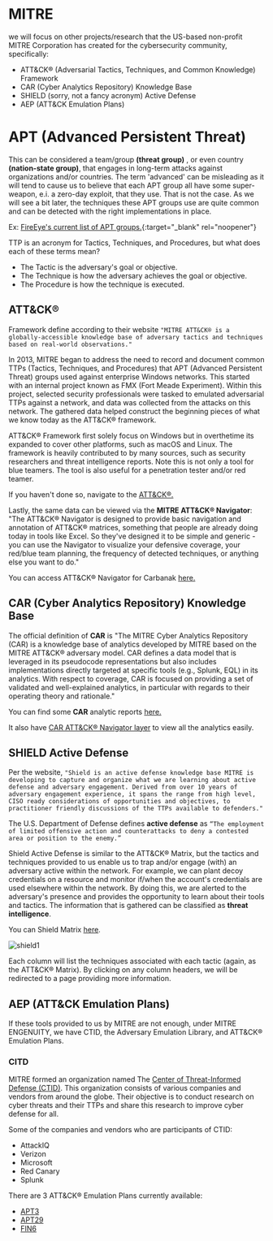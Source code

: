 MITRE
=====

we will focus on other projects/research that the US-based non-profit MITRE Corporation has created for the cybersecurity community, specifically:

+ ATT&CK® (Adversarial Tactics, Techniques, and Common Knowledge) Framework
+ CAR (Cyber Analytics Repository) Knowledge Base
+ SHIELD (sorry, not a fancy acronym) Active Defense
+ AEP (ATT&CK Emulation Plans)



# APT (Advanced Persistent Threat)

This can be considered a team/group **(threat group)** , or even country **(nation-state group)**, that engages in long-term attacks against organizations and/or countries.
The term 'advanced' can be misleading as it will tend to cause us to believe that each APT group all have some super-weapon, e.i. a zero-day exploit, that they use. That is not the case. As we will see a bit later, the techniques these APT groups use are quite common and can be detected with the right implementations in place.

Ex: [FireEye's current list of APT groups.](https://www.fireeye.com/current-threats/apt-groups.html){:target="_blank" rel="noopener"}


TTP is an acronym for Tactics, Techniques, and Procedures, but what does each of these terms mean?

+ The Tactic is the adversary's goal or objective.
+ The Technique is how the adversary achieves the goal or objective.
+ The Procedure is how the technique is executed.



## ATT&CK®

Framework define according to their website
`"MITRE ATT&CK® is a globally-accessible knowledge base of adversary tactics and techniques based on real-world observations."`

In 2013, MITRE began to address the need to record and document common TTPs (Tactics, Techniques, and Procedures) that APT (Advanced Persistent Threat) groups used against enterprise Windows networks. This started with an internal project known as FMX (Fort Meade Experiment). Within this project, selected security professionals were tasked to emulated adversarial TTPs against a network, and data was collected from the attacks on this network. The gathered data helped construct the beginning pieces of what we know today as the ATT&CK® framework.

ATT&CK® Framework first solely focus on Windows but in overthetime its expanded to cover other platforms, such as macOS and Linux. The framework is heavily contributed to by many sources, such as security researchers and threat intelligence reports. Note this is not only a tool for blue teamers. The tool is also useful for a penetration tester and/or red teamer.

If you haven't done so, navigate to the [ATT&CK®.](https://attack.mitre.org/)

Lastly, the same data can be viewed via the **MITRE ATT&CK® Navigator**: "The ATT&CK® Navigator is designed to provide basic navigation and annotation of ATT&CK® matrices, something that people are already doing today in tools like Excel. So they've  designed it to be simple and generic - you can use the Navigator to visualize your defensive coverage, your red/blue team planning, the frequency of detected techniques, or anything else you want to do."

You can access ATT&CK® Navigator for Carbanak [here.](https://mitre-attack.github.io/attack-navigator//#layerURL=https%3A%2F%2Fattack.mitre.org%2Fgroups%2FG0008%2FG0008-enterprise-layer.json)


## CAR (Cyber Analytics Repository) Knowledge Base

The official definition of **CAR** is "The MITRE Cyber Analytics Repository (CAR) is a knowledge base of analytics developed by MITRE based on the MITRE ATT&CK® adversary model. CAR defines a data model that is leveraged in its pseudocode representations but also includes implementations directly targeted at specific tools (e.g., Splunk, EQL) in its analytics. With respect to coverage, CAR is focused on providing a set of validated and well-explained analytics, in particular with regards to their operating theory and rationale."

You can find some **CAR** analytic reports [here.](https://car.mitre.org/analytics/)

It also have [CAR ATT&CK® Navigator layer](https://mitre-attack.github.io/attack-navigator/beta/enterprise/#layerURL=https%3A%2F%2Fraw.githubusercontent.com%2Fmitre-attack%2Fcar%2Fmaster%2Fdocs%2Fcar_attack%2Fcar_attack.json/) to view all the analytics easily.



## SHIELD Active Defense

Per the website, `"Shield is an active defense knowledge base MITRE is developing to capture and organize what we are learning about active defense and adversary engagement. Derived from over 10 years of adversary engagement experience, it spans the range from high level, CISO ready considerations of opportunities and objectives, to practitioner friendly discussions of the TTPs available to defenders."`

The U.S. Department of Defense defines **active defense** as `“The employment of limited offensive action and counterattacks to deny a contested area or position to the enemy.”`

Shield Active Defense is similar to the ATT&CK® Matrix, but the tactics and techniques provided to us enable us to trap and/or engage (with) an adversary active within the network. For example, we can plant decoy credentials on a resource and monitor if/when the account's credentials are used elsewhere within the network. By doing this, we are alerted to the adversary's presence and provides the opportunity to learn about their tools and tactics. The information that is gathered can be classified as **threat intelligence**. 

You can Shield Matrix [here](https://shield.mitre.org/matrix/).

![shield1](https://assets.tryhackme.com/additional/mitre/shield1.png)

Each column will list the techniques associated with each tactic (again, as the ATT&CK® Matrix). By clicking on any column headers, we will be redirected to a page providing more information.


 
## AEP (ATT&CK Emulation Plans)

If these tools provided to us by MITRE are not enough, under MITRE ENGENUITY, we have CTID, the Adversary Emulation Library, and ATT&CK® Emulation Plans.

### CITD 

MITRE formed an organization named The [Center of Threat-Informed Defense (CTID)](https://mitre-engenuity.org/ctid/). This organization consists of various companies and vendors from around the globe. Their objective is to conduct research on cyber threats and their TTPs and share this research to improve cyber defense for all.

Some of the companies and vendors who are participants of CTID:

+ AttackIQ
+ Verizon
+ Microsoft
+ Red Canary
+ Splunk

There are 3 ATT&CK® Emulation Plans currently available:

+ [APT3](https://attack.mitre.org/groups/G0022/)
+ [APT29](https://github.com/center-for-threat-informed-defense/adversary_emulation_library/tree/master/apt29) 
+ [FIN6](https://github.com/center-for-threat-informed-defense/adversary_emulation_library/tree/master/fin6)

